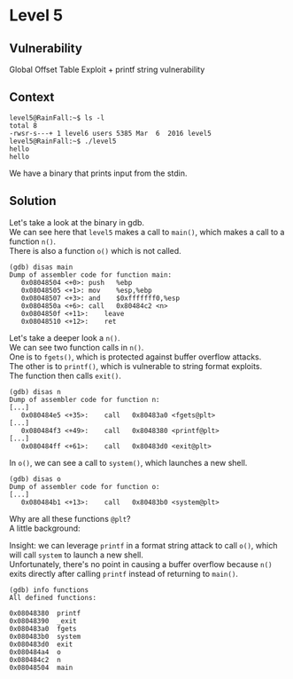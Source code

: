 # Level 5

## Vulnerability

Global Offset Table Exploit + printf string vulnerability

## Context

```
level5@RainFall:~$ ls -l
total 8
-rwsr-s---+ 1 level6 users 5385 Mar  6  2016 level5
level5@RainFall:~$ ./level5
hello
hello
```
We have a binary that prints input from the stdin.

## Solution

Let's take a look at the binary in gdb. <br/>
We can see here that ```level5``` makes a call to ```main()```, which makes a call to a function ```n()```. <br/>
There is also a function ```o()``` which is not called. 
```
(gdb) disas main
Dump of assembler code for function main:
   0x08048504 <+0>:	push   %ebp
   0x08048505 <+1>:	mov    %esp,%ebp
   0x08048507 <+3>:	and    $0xfffffff0,%esp
   0x0804850a <+6>:	call   0x80484c2 <n>
   0x0804850f <+11>:	leave
   0x08048510 <+12>:	ret
```
Let's take a deeper look a ```n()```. <br/>
We can see two function calls in ```n()```. <br/>
One is to ```fgets()```, which is protected against buffer overflow attacks. <br/>
The other is to ```printf()```, which is vulnerable to string format exploits. <br/>
The function then calls ```exit()```.
```
(gdb) disas n
Dump of assembler code for function n:
[...]
   0x080484e5 <+35>:	call   0x80483a0 <fgets@plt>
[...]
   0x080484f3 <+49>:	call   0x8048380 <printf@plt>
[...]
   0x080484ff <+61>:	call   0x80483d0 <exit@plt>
```
In ```o()```, we can see a call to ```system()```, which launches a new shell. 
```
(gdb) disas o
Dump of assembler code for function o:
[...]
   0x080484b1 <+13>:	call   0x80483b0 <system@plt>
```
Why are all these functions ```@plt```? <br/>
A little background:




Insight: we can leverage ```printf``` in a format string attack to call ```o()```, which will call ```system``` to launch a new shell. <br/>
Unfortunately, there's no point in causing a buffer overflow because ```n()``` exits directly after calling ```printf``` instead of returning to ```main()```. <br/>


```
(gdb) info functions
All defined functions:

0x08048380  printf
0x08048390  _exit
0x080483a0  fgets
0x080483b0  system
0x080483d0  exit
0x080484a4  o
0x080484c2  n
0x08048504  main
```
